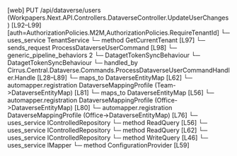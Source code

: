 [web] PUT /api/dataverse/users  (Workpapers.Next.API.Controllers.DataverseController.UpdateUserChanges)  [L92–L99] [auth=AuthorizationPolicies.M2M,AuthorizationPolicies.RequireTenantId]
  └─ uses_service TenantService
    └─ method GetCurrentTenant [L97]
  └─ sends_request ProcessDataverseUserCommand [L98]
    └─ generic_pipeline_behaviors 2
      └─ DatagetTokenSyncBehaviour
      └─ DatagetTokenSyncBehaviour
    └─ handled_by Cirrus.Central.Dataverse.Commands.ProcessDataverseUserCommandHandler.Handle [L28–L89]
      └─ maps_to DataverseEntityMap [L62]
        └─ automapper.registration DataverseMappingProfile (Team->DataverseEntityMap) [L81]
      └─ maps_to DataverseEntityMap [L56]
        └─ automapper.registration DataverseMappingProfile (Office->DataverseEntityMap) [L80]
        └─ automapper.registration DataverseMappingProfile (Office->DataverseEntityMap) [L76]
      └─ uses_service IControlledRepository<Office>
        └─ method ReadQuery [L56]
      └─ uses_service IControlledRepository<Team>
        └─ method ReadQuery [L62]
      └─ uses_service IControlledRepository<User>
        └─ method WriteQuery [L46]
      └─ uses_service IMapper
        └─ method ConfigurationProvider [L59]

